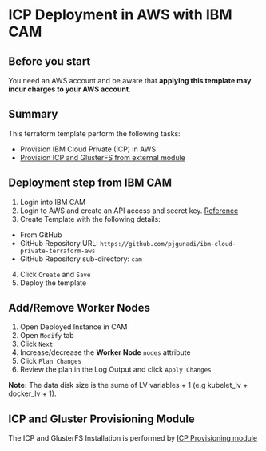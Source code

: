 # ICP Deployment in AWS with IBM CAM

## Before you start
You need an AWS account and be aware that **applying this template may incur charges to your AWS account**.

## Summary
This terraform template perform the following tasks:
- Provision IBM Cloud Private (ICP) in AWS
- [Provision ICP and GlusterFS from external module](https://github.com/pjgunadi/terraform-module-icp-deploy)

## Deployment step from IBM CAM
1. Login into IBM CAM
2. Login to AWS and create an API access and secret key. [Reference](https://docs.aws.amazon.com/IAM/latest/UserGuide/id_credentials_access-keys.html)
3. Create Template with the following details:
  - From GitHub
  - GitHub Repository URL: `https://github.com/pjgunadi/ibm-cloud-private-terraform-aws`
  - GitHub Repository sub-directory: `cam`
4. Click `Create` and `Save`
5. Deploy the template

## Add/Remove Worker Nodes
1. Open Deployed Instance in CAM
2. Open `Modify` tab
3. Click `Next`
4. Increase/decrease the **Worker Node** `nodes` attribute
5. Click `Plan Changes`
6. Review the plan in the Log Output and click `Apply Changes`

**Note:** The data disk size is the sume of LV variables + 1 (e.g kubelet_lv + docker_lv + 1).  

## ICP and Gluster Provisioning Module
The ICP and GlusterFS Installation is performed by [ICP Provisioning module](https://github.com/pjgunadi/terraform-module-icp-deploy) 
